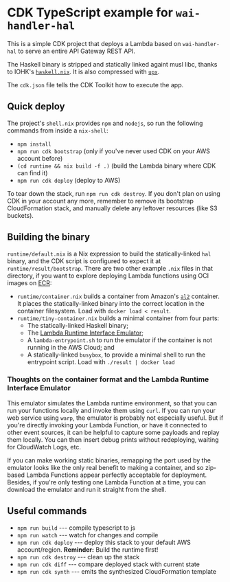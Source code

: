 # CDK TypeScript example for `wai-handler-hal`

This is a simple CDK project that deploys a Lambda based on
`wai-handler-hal` to serve an entire API Gateway REST API.

The Haskell binary is stripped and statically linked againt musl libc,
thanks to IOHK's
[`haskell.nix`](https://github.com/input-output-hk/haskell.nix). It is
also compressed with [`upx`](https://upx.github.io/).

The `cdk.json` file tells the CDK Toolkit how to execute the app.

## Quick deploy

The project's `shell.nix` provides `npm` and `nodejs`, so run the
following commands from inside a `nix-shell`:

* `npm install`
* `npm run cdk bootstrap` (only if you've never used CDK on your AWS
  account before)
* `(cd runtime && nix build -f .)` (build the Lambda binary where CDK can
  find it)
* `npm run cdk deploy` (deploy to AWS)

To tear down the stack, run `npm run cdk destroy`. If you don't plan
on using CDK in your account any more, remember to remove its
bootstrap CloudFormation stack, and manually delete any leftover
resources (like S3 buckets).

## Building the binary

`runtime/default.nix` is a Nix expression to build the
statically-linked `hal` binary, and the CDK script is configured to
expect it at `runtime/result/bootstrap`. There are two other example
`.nix` files in that directory, if you want to explore deploying
Lambda functions using OCI images on
[ECR](https://aws.amazon.com/ecr/):

* `runtime/container.nix` builds a container from Amazon's
  [`al2`](https://hub.docker.com/r/amazon/aws-lambda-provided/tags)
  container. It places the statically-linked binary into the correct
  location in the container filesystem. Load with `docker load <
  result`.
* `runtime/tiny-container.nix` builds a minimal container from four
  parts:
  - The statically-linked Haskell binary;
  - The [Lambda Runtime Interface
    Emulator](https://github.com/aws/aws-lambda-runtime-interface-emulator/);
  - A `lambda-entrypoint.sh` to run the emulator if the container is
    not running in the AWS Cloud; and
  - A statically-linked `busybox`, to provide a minimal shell to run
    the entrypoint script.
  Load with `./result | docker load`

### Thoughts on the container format and the Lambda Runtime Interface Emulator

This emulator simulates the Lambda runtime environment, so that you
can run your functions locally and invoke them using `curl`. If you
can run your web service using `warp`, the emulator is probably not
especially useful. But if you're directly invoking your Lambda
Function, or have it connected to other event sources, it can be
helpful to capture some payloads and replay them locally. You can then
insert debug prints without redeploying, waiting for CloudWatch Logs,
etc.

If you can make working static binaries, remapping the port used by
the emulator looks like the only real benefit to making a container,
and so zip-based Lambda Functions appear perfectly acceptable for
deployment. Besides, if you're only testing one Lambda Function at a
time, you can download the emulator and run it straight from the
shell.

## Useful commands

 * `npm run build` --- compile typescript to js
 * `npm run watch` --- watch for changes and compile
 * `npm run cdk deploy` --- deploy this stack to your default AWS
   account/region. **Reminder:** Build the runtime first!
 * `npm run cdk destroy` --- clean up the stack
 * `npm run cdk diff` --- compare deployed stack with current state
 * `npm run cdk synth` --- emits the synthesized CloudFormation template
